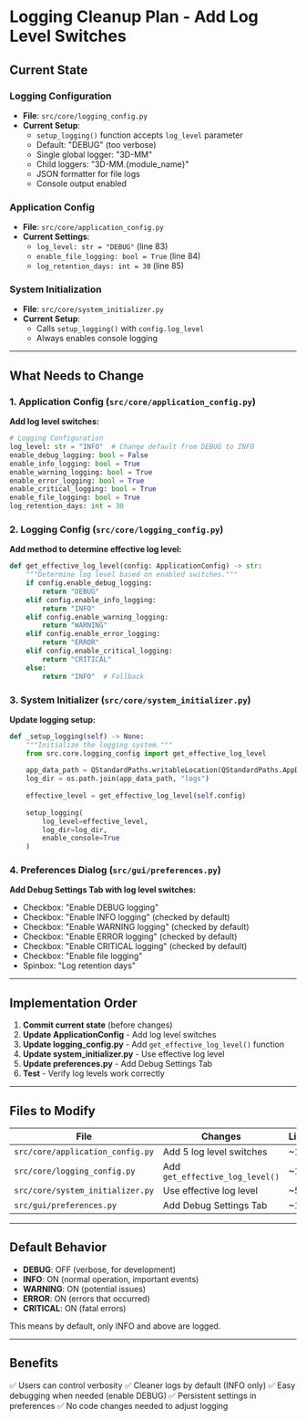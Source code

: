 # Logging Cleanup Plan - Add Log Level Switches

## Current State

### Logging Configuration
- **File**: `src/core/logging_config.py`
- **Current Setup**:
  - `setup_logging()` function accepts `log_level` parameter
  - Default: "DEBUG" (too verbose)
  - Single global logger: "3D-MM"
  - Child loggers: "3D-MM.{module_name}"
  - JSON formatter for file logs
  - Console output enabled

### Application Config
- **File**: `src/core/application_config.py`
- **Current Settings**:
  - `log_level: str = "DEBUG"` (line 83)
  - `enable_file_logging: bool = True` (line 84)
  - `log_retention_days: int = 30` (line 85)

### System Initialization
- **File**: `src/core/system_initializer.py`
- **Current Setup**:
  - Calls `setup_logging()` with `config.log_level`
  - Always enables console logging

---

## What Needs to Change

### 1. Application Config (`src/core/application_config.py`)
**Add log level switches:**
```python
# Logging Configuration
log_level: str = "INFO"  # Change default from DEBUG to INFO
enable_debug_logging: bool = False
enable_info_logging: bool = True
enable_warning_logging: bool = True
enable_error_logging: bool = True
enable_critical_logging: bool = True
enable_file_logging: bool = True
log_retention_days: int = 30
```

### 2. Logging Config (`src/core/logging_config.py`)
**Add method to determine effective log level:**
```python
def get_effective_log_level(config: ApplicationConfig) -> str:
    """Determine log level based on enabled switches."""
    if config.enable_debug_logging:
        return "DEBUG"
    elif config.enable_info_logging:
        return "INFO"
    elif config.enable_warning_logging:
        return "WARNING"
    elif config.enable_error_logging:
        return "ERROR"
    elif config.enable_critical_logging:
        return "CRITICAL"
    else:
        return "INFO"  # Fallback
```

### 3. System Initializer (`src/core/system_initializer.py`)
**Update logging setup:**
```python
def _setup_logging(self) -> None:
    """Initialize the logging system."""
    from src.core.logging_config import get_effective_log_level
    
    app_data_path = QStandardPaths.writableLocation(QStandardPaths.AppDataLocation)
    log_dir = os.path.join(app_data_path, "logs")
    
    effective_level = get_effective_log_level(self.config)
    
    setup_logging(
        log_level=effective_level,
        log_dir=log_dir,
        enable_console=True
    )
```

### 4. Preferences Dialog (`src/gui/preferences.py`)
**Add Debug Settings Tab with log level switches:**
- Checkbox: "Enable DEBUG logging"
- Checkbox: "Enable INFO logging" (checked by default)
- Checkbox: "Enable WARNING logging" (checked by default)
- Checkbox: "Enable ERROR logging" (checked by default)
- Checkbox: "Enable CRITICAL logging" (checked by default)
- Checkbox: "Enable file logging"
- Spinbox: "Log retention days"

---

## Implementation Order

1. **Commit current state** (before changes)
2. **Update ApplicationConfig** - Add log level switches
3. **Update logging_config.py** - Add `get_effective_log_level()` function
4. **Update system_initializer.py** - Use effective log level
5. **Update preferences.py** - Add Debug Settings Tab
6. **Test** - Verify log levels work correctly

---

## Files to Modify

| File | Changes | Lines |
|------|---------|-------|
| `src/core/application_config.py` | Add 5 log level switches | ~10 |
| `src/core/logging_config.py` | Add `get_effective_log_level()` | ~15 |
| `src/core/system_initializer.py` | Use effective log level | ~5 |
| `src/gui/preferences.py` | Add Debug Settings Tab | ~100 |

---

## Default Behavior

- **DEBUG**: OFF (verbose, for development)
- **INFO**: ON (normal operation, important events)
- **WARNING**: ON (potential issues)
- **ERROR**: ON (errors that occurred)
- **CRITICAL**: ON (fatal errors)

This means by default, only INFO and above are logged.

---

## Benefits

✅ Users can control verbosity
✅ Cleaner logs by default (INFO only)
✅ Easy debugging when needed (enable DEBUG)
✅ Persistent settings in preferences
✅ No code changes needed to adjust logging

